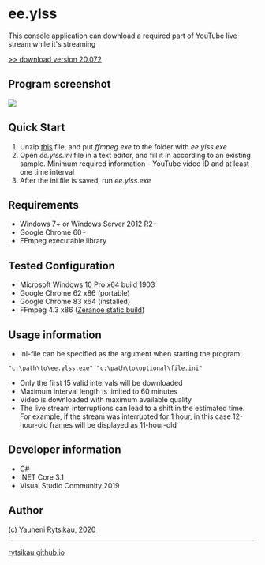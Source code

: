# ee.ylss
This console application can download a required part of YouTube live stream while it's streaming

[>> download version 20.072](https://github.com/rytsikau/ee.ylss/raw/master/ee.ylss_20.072.7z)

## Program screenshot
<img src="https://raw.githubusercontent.com/rytsikau/ee.ylss/master/screenshot.png">

## Quick Start
1. Unzip [this](https://github.com/rytsikau/ee.ylss/raw/master/ffmpeg.7z) file, and put *ffmpeg.exe* to the folder with *ee.ylss.exe*
2. Open *ee.ylss.ini* file in a text editor, and fill it in according to an existing sample. Minimum required information - YouTube video ID and at least one time interval
3. After the ini file is saved, run *ee.ylss.exe*

## Requirements
* Windows 7+ or Windows Server 2012 R2+
* Google Chrome 60+
* FFmpeg executable library

## Tested Configuration
* Microsoft Windows 10 Pro x64 build 1903
* Google Chrome 62 x86 (portable)
* Google Chrome 83 x64 (installed)
* FFmpeg 4.3 x86 ([Zeranoe static build](https://ffmpeg.zeranoe.com/builds))

## Usage information
* Ini-file can be specified as the argument when starting the program:
```
"c:\path\to\ee.ylss.exe" "c:\path\to\optional\file.ini"
```
* Only the first 15 valid intervals will be downloaded
* Maximum interval length is limited to 60 minutes
* Video is downloaded with maximum available quality
* The live stream interruptions can lead to a shift in the estimated time. For example, if the stream was interrupted for 1 hour, in this case 12-hour-old frames will be displayed as 11-hour-old

## Developer information
* C#
* .NET Core 3.1
* Visual Studio Community 2019

## Author
[(c) Yauheni Rytsikau, 2020](mailto:y.rytsikau@gmail.com)

---
[rytsikau.github.io](https://rytsikau.github.io)
